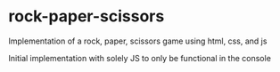 # rock-paper-scissors
Implementation of a rock, paper, scissors game using html, css, and js

Initial implementation with solely JS to only be functional in the console